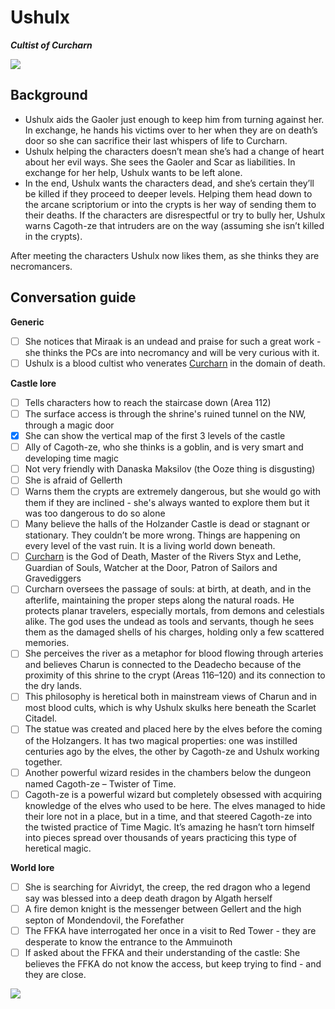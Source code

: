 # Ushulx
***Cultist of Curcharn***

![](https://i.imgur.com/wxLL7d3.png)


## Background

-   Ushulx aids the Gaoler just enough to keep him from turning against her. In exchange, he hands his victims over to her when they are on death’s door so she can sacrifice their last whispers of life to Curcharn.
-   Ushulx helping the characters doesn’t mean she’s had a change of heart about her evil ways. She sees the Gaoler and Scar as liabilities. In exchange for her help, Ushulx wants to be left alone.
-   In the end, Ushulx wants the characters dead, and she’s certain they’ll be killed if they proceed to deeper levels. Helping them head down to the arcane scriptorium or into the crypts is her way of sending them to their deaths. If the characters are disrespectful or try to bully her, Ushulx warns Cagoth-ze that intruders are on the way (assuming she isn’t killed in the crypts).

After meeting the characters Ushulx now likes them, as she thinks they are necromancers.

## Conversation guide

**Generic**
- [ ] She notices that Miraak is an undead and praise for such a great work - she thinks the PCs are into necromancy and will be very curious with it.
- [ ] Ushulx is a blood cultist who venerates [Curcharn](../context/religions.md#Curcharn) in the domain of death.

**Castle lore**
- [ ] Tells characters how to reach the staircase down (Area 112)
- [ ] The surface access is through the shrine's ruined tunnel on the NW, through a magic door
- [x] She can show the vertical map of the first 3 levels of the castle
- [ ] Ally of Cagoth-ze, who she thinks is a goblin, and is very smart and developing time magic
- [ ] Not very friendly with Danaska Maksilov (the Ooze thing is disgusting)
- [ ] She is afraid of Gellerth
- [ ] Warns them the crypts are extremely dangerous, but she would go with them if they are inclined - she's always wanted to explore them but it was too dangerous to do so alone
- [ ] Many believe the halls of the Holzander Castle is dead or stagnant or stationary. They couldn’t be more wrong. Things are happening on every level of the vast ruin. It is a living world down beneath.
- [ ] [Curcharn](../context/religions.md#Curcharn) is the God of Death, Master of the Rivers Styx and Lethe, Guardian of Souls, Watcher at the Door, Patron of Sailors and Gravediggers
- [ ] Curcharn oversees the passage of souls: at birth, at death, and in the afterlife, maintaining the proper steps along the natural roads. He protects planar travelers, especially mortals, from demons and celestials alike. The god uses the undead as tools and servants, though he sees them as the damaged shells of his charges, holding only a few scattered memories.
- [ ] She perceives the river as a metaphor for blood flowing through arteries and believes Charun is connected to the Deadecho because of the proximity of this shrine to the crypt (Areas 116–120) and its connection to the dry lands.
- [ ] This philosophy is heretical both in mainstream views of Charun and in most blood cults, which is why Ushulx skulks here beneath the Scarlet Citadel.
- [ ] The statue was created and placed here by the elves before the coming of the Holzangers. It has two magical properties: one was instilled centuries ago by the elves, the other by Cagoth-ze and Ushulx working together.
- [ ] Another powerful wizard resides in the chambers below the dungeon named Cagoth-ze – Twister of Time.
- [ ] Cagoth-ze is a powerful wizard but completely obsessed with acquiring knowledge of the elves who used to be here. The elves managed to hide their lore not in a place, but in a time, and that steered Cagoth-ze into the twisted practice of Time Magic. It’s amazing he hasn’t torn himself into pieces spread over thousands of years practicing this type of heretical magic.

**World lore**
- [ ]  She is searching for Aivridyt, the creep, the red dragon who a legend say was blessed into a deep death dragon by Algath herself
- [ ]  A fire demon knight is the messenger between Gellert and the high septon of Mondendovil, the Forefather
- [ ]  The FFKA have interrogated her once in a visit to Red Tower - they are desperate to know the entrance to the Ammuinoth
- [ ]  If asked about the FFKA and their understanding of the castle: She believes the FFKA do not know the access, but keep trying to find - and they are close.

![](https://i.imgur.com/0dCEhLE.jpg)
